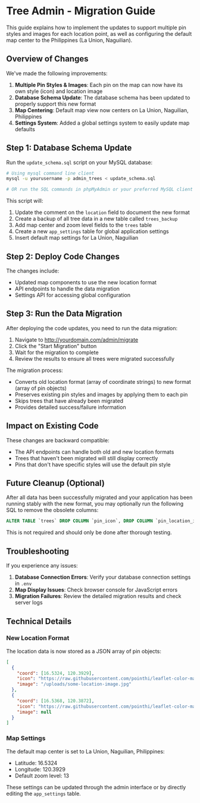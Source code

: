 # Tree Admin - Migration Guide

This guide explains how to implement the updates to support multiple pin styles and images for each location point, as well as configuring the default map center to the Philippines (La Union, Naguilian).

## Overview of Changes

We've made the following improvements:

1. **Multiple Pin Styles & Images**: Each pin on the map can now have its own style (icon) and location image
2. **Database Schema Update**: The database schema has been updated to properly support this new format
3. **Map Centering**: Default map view now centers on La Union, Naguilian, Philippines
4. **Settings System**: Added a global settings system to easily update map defaults

## Step 1: Database Schema Update

Run the `update_schema.sql` script on your MySQL database:

```bash
# Using mysql command line client
mysql -u yourusername -p admin_trees < update_schema.sql

# OR run the SQL commands in phpMyAdmin or your preferred MySQL client
```

This script will:
1. Update the comment on the `location` field to document the new format
2. Create a backup of all tree data in a new table called `trees_backup`
3. Add map center and zoom level fields to the `trees` table
4. Create a new `app_settings` table for global application settings
5. Insert default map settings for La Union, Naguilian

## Step 2: Deploy Code Changes

The changes include:
- Updated map components to use the new location format
- API endpoints to handle the data migration
- Settings API for accessing global configuration

## Step 3: Run the Data Migration

After deploying the code updates, you need to run the data migration:

1. Navigate to http://yourdomain.com/admin/migrate
2. Click the "Start Migration" button
3. Wait for the migration to complete
4. Review the results to ensure all trees were migrated successfully

The migration process:
- Converts old location format (array of coordinate strings) to new format (array of pin objects)
- Preserves existing pin styles and images by applying them to each pin
- Skips trees that have already been migrated
- Provides detailed success/failure information

## Impact on Existing Code

These changes are backward compatible:
- The API endpoints can handle both old and new location formats
- Trees that haven't been migrated will still display correctly
- Pins that don't have specific styles will use the default pin style

## Future Cleanup (Optional)

After all data has been successfully migrated and your application has been running stably with the new format, you may optionally run the following SQL to remove the obsolete columns:

```sql
ALTER TABLE `trees` DROP COLUMN `pin_icon`, DROP COLUMN `pin_location_img`;
```

This is not required and should only be done after thorough testing.

## Troubleshooting

If you experience any issues:

1. **Database Connection Errors**: Verify your database connection settings in `.env`
2. **Map Display Issues**: Check browser console for JavaScript errors
3. **Migration Failures**: Review the detailed migration results and check server logs

## Technical Details

### New Location Format

The location data is now stored as a JSON array of pin objects:

```json
[
  {
    "coord": [16.5324, 120.3929],
    "icon": "https://raw.githubusercontent.com/pointhi/leaflet-color-markers/master/img/marker-icon-2x-green.png",
    "image": "/uploads/some-location-image.jpg"
  },
  {
    "coord": [16.5368, 120.3872],
    "icon": "https://raw.githubusercontent.com/pointhi/leaflet-color-markers/master/img/marker-icon-2x-red.png",
    "image": null
  }
]
```

### Map Settings

The default map center is set to La Union, Naguilian, Philippines:
- Latitude: 16.5324
- Longitude: 120.3929
- Default zoom level: 13

These settings can be updated through the admin interface or by directly editing the `app_settings` table. 